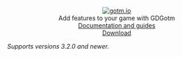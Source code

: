 <p align="center">
  <a href="https://gotm.io"><img src="https://i.imgur.com/YaV4VlM.png" alt="gotm.io"></a>
  <br/>
  Add features to your game with GDGotm
  <br />
  <a href="https://gotm.io/docs/gdgotm">Documentation and guides</a>
  <br />
  <a href="https://github.com/PlayGotm/GDGotm/archive/refs/heads/master.zip">Download</a>
</p>

_Supports versions 3.2.0 and newer._
